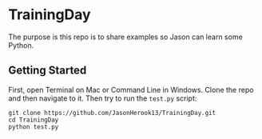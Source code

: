 # TrainingDay

The purpose is this repo is to share examples so Jason can learn some Python.

## Getting Started

First, open Terminal on Mac or Command Line in Windows. Clone the repo and then navigate to it. Then try to run the `test.py` script:
```
git clone https://github.com/JasonHerook13/TrainingDay.git
cd TrainingDay
python test.py
```
